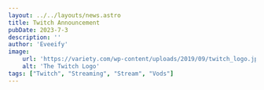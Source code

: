 ```yaml
---
layout: ../../layouts/news.astro
title: Twitch Announcement
pubDate: 2023-7-3
description: ''
author: 'Eveeify'
image:
    url: 'https://variety.com/wp-content/uploads/2019/09/twitch_logo.jpg'
    alt: 'The Twitch Logo'
tags: ["Twitch", "Streaming", "Stream", "Vods"]
---
```





